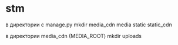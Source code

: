 # stm

в директории с manage.py 
mkdir media_cdn media static static_cdn

в директории media_cdn (MEDIA_ROOT)
mkdir uploads 